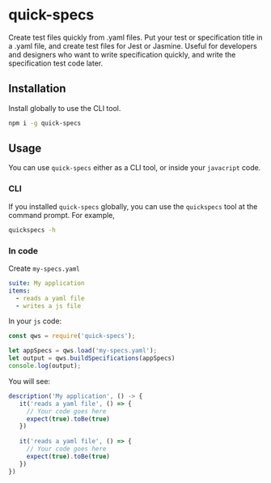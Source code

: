 # quick-specs

Create test files quickly from .yaml files. Put your test or specification title in a .yaml file, and create test files for Jest or Jasmine. Useful for developers and designers who want to write specification quickly, and write the specification test code later.

## Installation

Install globally to use the CLI tool.

```bash
npm i -g quick-specs
```

## Usage

You can use `quick-specs` either as a CLI tool, or inside your `javacript` code.

### CLI

If you installed `quick-specs` globally, you can use the `quickspecs` tool at the command prompt. For example,

```bash
quickspecs -h
```

### In code

Create `my-specs.yaml`

```yaml
suite: My application
items:
  - reads a yaml file
  - writes a js file
```

In your `js` code:

```js
const qws = require('quick-specs');

let appSpecs = qws.load('my-specs.yaml');
let output = qws.buildSpecifications(appSpecs)
console.log(output);
```

You will see:

```js
description('My application', () -> {
   it('reads a yaml file', () => {
     // Your code goes here
     expect(true).toBe(true)
   })
  
   it('reads a yaml file', () => {
     // Your code goes here
     expect(true).toBe(true)
   })
})
```